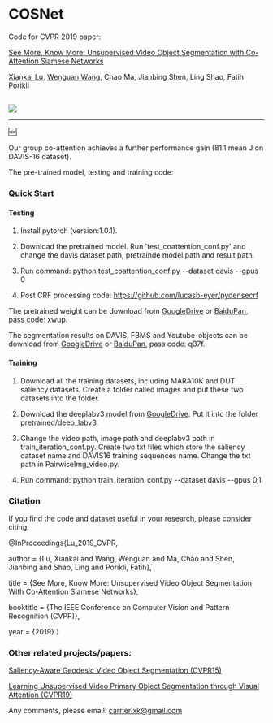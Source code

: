 # COSNet
Code for CVPR 2019 paper: 

[See More, Know More: Unsupervised Video Object Segmentation with
Co-Attention Siamese Networks](http://openaccess.thecvf.com/content_CVPR_2019/papers/Lu_See_More_Know_More_Unsupervised_Video_Object_Segmentation_With_Co-Attention_CVPR_2019_paper.pdf)

[Xiankai Lu](https://sites.google.com/site/xiankailu111/), [Wenguan Wang](https://sites.google.com/view/wenguanwang), Chao Ma, Jianbing Shen, Ling Shao, Fatih Porikli

##

![](../master/framework.png)

- - -
:new:

Our group co-attention achieves a further performance gain (81.1 mean J on DAVIS-16 dataset).

The pre-trained model, testing and training code:

### Quick Start

#### Testing

1. Install pytorch (version:1.0.1).

2. Download the pretrained model. Run 'test_coattention_conf.py' and change the davis dataset path, pretrainde model path and result path.

3. Run command: python test_coattention_conf.py --dataset davis --gpus 0

4. Post CRF processing code: https://github.com/lucasb-eyer/pydensecrf

The pretrained weight can be download from [GoogleDrive](https://drive.google.com/open?id=14ya3ZkneeHsegCgDrvkuFtGoAfVRgErz) or [BaiduPan](https://pan.baidu.com/s/16oFzRmn4Meuq83fCYr4boQ), pass code: xwup.

The segmentation results on DAVIS, FBMS and Youtube-objects can be download from [GoogleDrive](https://drive.google.com/open?id=1JRPc2kZmzx0b7WLjxTPD-kdgFdXh5gBq) or [BaiduPan](https://pan.baidu.com/s/11n7zAt3Lo2P3-42M2lsw6Q), pass code: q37f.

#### Training

1. Download all the training datasets, including MARA10K and DUT saliency datasets. Create a folder called images and put these two datasets into the folder. 

2. Download the deeplabv3 model from [GoogleDrive](https://drive.google.com/open?id=1hy0-BAEestT9H4a3Sv78xrHrzmZga9mj). Put it into the folder pretrained/deep_labv3.

3. Change the video path, image path and deeplabv3 path in train_iteration_conf.py.  Create two txt files which store the saliency dataset name and DAVIS16 training sequences name. Change the txt path in PairwiseImg_video.py.

4. Run command: python train_iteration_conf.py --dataset davis --gpus 0,1

### Citation
If you find the code and dataset useful in your research, please consider citing:

@InProceedings{Lu_2019_CVPR,

author = {Lu, Xiankai and Wang, Wenguan and Ma, Chao and Shen, Jianbing and Shao, Ling and Porikli, Fatih},

title = {See More, Know More: Unsupervised Video Object Segmentation With Co-Attention Siamese Networks},

booktitle = {The IEEE Conference on Computer Vision and Pattern Recognition (CVPR)},

year = {2019}
}

### Other related projects/papers:
[Saliency-Aware Geodesic Video Object Segmentation (CVPR15)](https://github.com/wenguanwang/saliencysegment)

[Learning Unsupervised Video Primary Object Segmentation through Visual Attention (CVPR19)](https://github.com/wenguanwang/AGS)

Any comments, please email: carrierlxk@gmail.com
